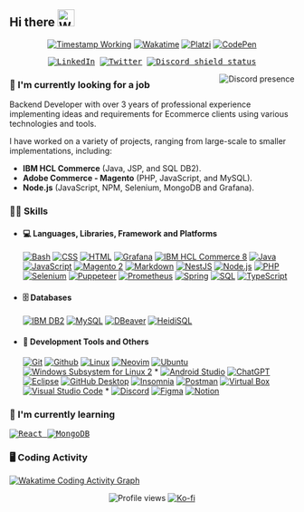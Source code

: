 <!-- 🟥 SMALL SHIELD/BADGE USED IN THIS DOCUMENT 🟥 -->
<!-- https://shields.io/ - Basic and original shields (icons name https://simpleicons.org/) -->
<!-- https://wakatime.com/share/badges - Wakatime -->
<!-- https://github.com/DenverCoder1/custom-icon-badges - More icons and upload your icons -->
<!-- https://github.com/antonkomarev/github-profile-views-counter - Profile views -->
<!-- Timestamp in shield.io: https://github.com/badges/shields/issues/749-->
<!-- How to make a shield.io badge with just a logo in the left side?: https://stackoverflow.com/questions/62155899/how-to-make-a-shield-io-badge-with-just-a-logo-in-the-left-side/63705827#63705827 -->

<h2>
  <span>Hi there</span>
  <!-- Microsoft animated emojis: https://github.com/Tarikul-Islam-Anik/Animated-Fluent-Emojis -->
  <img src="https://raw.githubusercontent.com/Tarikul-Islam-Anik/Animated-Fluent-Emojis/master/Emojis/Hand%20gestures/Waving%20Hand.png" alt="Waving Hand" width="30" />
</h2>

<p align=center>
<a href="https://www.linkedin.com/in/cabos-manuel/"><img alt="Timestamp Working" src="https://custom-icon-badges.demolab.com/date/1633093200?colorB=42b883&label=Experience&logo=computer&logoColor=white"></a>
<a href="https://wakatime.com/@CabosManuel"><img alt="Wakatime" src="https://wakatime.com/badge/user/9e0548e0-ba44-4650-b0f1-5ece84453209.svg"></a>
<a href="https://platzi.com/p/CabosManuel"><img alt="Platzi" src="https://img.shields.io/badge/Platzi-@CabosManuel-09e989?logo=platzi&logoColor=09e989"></a>
<a href="https://codepen.io/cabosmanuel"><img alt="CodePen" src="https://img.shields.io/badge/CodePen-white?logo=codepen&logoColor=black"></a>
</p>

<p align=center>
<kbd>
<a href="https://www.linkedin.com/in/cabos-manuel/"><img alt="LinkedIn" src="https://custom-icon-badges.demolab.com/badge/cabos--manuel/-white.svg?logo=linked_in&logoColor=white"></a>
<a href="https://twitter.com/mcabos_dev"><img alt="Twitter" src="https://img.shields.io/badge/%40mcabos__dev-black?logo=x&logoColor=white"></a>
<!-- Small badge Discord status (also works for servers) - https://github.com/gitlimes/discord-md-badge -->
<a href="https://discordapp.com/users/295729338933051404"><img alt="Discord shield status" src="https://dcbadge.limes.pink/api/shield/295729338933051404?style=flat&theme=discord-inverted"></a>
</kbd>
</p>

<!-- RIGHT CONTENT DISCORD PRESENCE --------------- -->
<!-- https://github.com/Zyplos/discord-readme-badge -->
<a href="https://discordapp.com/users/295729338933051404"><img align=right alt="Discord presence" src="https://discord-readme-badge.vercel.app/api?id=295729338933051404"></a>


<!-- LEFT CONTENT TEXT ---------------------------- -->
<!-- Currently working ============================================ -->
### 🔭 I'm currently looking for a job
Backend Developer with over 3 years of professional experience implementing ideas and requirements for Ecommerce clients using various technologies and tools.

I have worked on a variety of projects, ranging from large-scale to smaller implementations, including:
- **IBM HCL Commerce** (Java, JSP, and SQL DB2).
- **Adobe Commerce - Magento** (PHP, JavaScript, and MySQL).
- **Node.js** (JavaScript, NPM, Selenium, MongoDB and Grafana).

<!-- Skills ======================================================= -->
### 👨‍💻 Skills
- #### 💻 Languages, Libraries, Framework and Platforms
  <!-- [![Android](https://img.shields.io/badge/Android-3DDC84?logo=android&logoColor=white)](https://github.com/search?q=user%3ACabosManuel+topic%3Aandroid&type=repositories) -->
  <!-- [![Angular](https://img.shields.io/badge/Angular-c3002f.svg?logo=angular&logoColor=white)](#) -->
  [![Bash](https://img.shields.io/badge/Bash-121011.svg?logo=gnu-bash&logoColor=white)](#)
  [![CSS](https://img.shields.io/badge/CSS-1572B6.svg?logo=css3&logoColor=white)](https://github.com/search?q=user%3ACabosManuel+language%3Acss)
  [![HTML](https://img.shields.io/badge/HTML-E34F26.svg?logo=html5&logoColor=white)](https://github.com/search?q=user%3ACabosManuel+language%3Ahtml)
  [![Grafana](https://img.shields.io/badge/Grafana-F46800.svg?logo=grafana&logoColor=white)]()
  [![IBM HCL Commerce 8](https://custom-icon-badges.demolab.com/badge/IBM-HCL_Commerce_8-blue.svg?logo=globe&logoColor=white)](#)
  [![Java](https://custom-icon-badges.demolab.com/badge/Java-ed2025.svg?logo=java&logoColor=white)](https://github.com/search?q=user%3ACabosManuel+language%3Ajava&type=repositories)
  [![JavaScript](https://img.shields.io/badge/JavaScript-F7DF1E.svg?logo=javascript&logoColor=black)](https://github.com/search?q=user%3ACabosManuel+language%3Ajavascript&type=repositories)
  [![Magento 2](https://custom-icon-badges.demolab.com/badge/Magento_2-EE672F.svg?logo=magento-white)](#)
  [![Markdown](https://img.shields.io/badge/Markdown-000000.svg?logo=markdown&logoColor=white)](https://github.com/search?q=user%3ACabosManuel+language%3Amarkdown)
  [![NestJS](https://img.shields.io/badge/NestJS-E0234E.svg?logo=nestjs)](https://github.com/search?q=user%3ACabosManuel+topic%3Anestjs&type=repositories)
  [![Node.js](https://img.shields.io/badge/Node.js-3d3f34.svg?logo=node.js&logoColor=43853D)](#)
  [![PHP](https://img.shields.io/badge/PHP-777BB4.svg?logo=php&logoColor=white)](https://github.com/search?q=user%3ACabosManuel+language%3Aphp&type=repositories)
  [![Selenium](https://img.shields.io/badge/Selenium-43B02A.svg?logo=selenium&logoColor=white)](#)
  [![Puppeteer](https://img.shields.io/badge/Puppeteer-40B5A4.svg?logo=puppeteer&logoColor=white)](#)
  [![Prometheus](https://img.shields.io/badge/Prometheus-E6522C.svg?logo=prometheus&logoColor=white)](#)
  [![Spring](https://img.shields.io/badge/Spring-6db33f.svg?logo=spring&logoColor=white)](https://github.com/search?q=user%3ACabosManuel+topic%3Aspring&type=repositories)
  [![SQL](https://custom-icon-badges.demolab.com/badge/SQL-025E8C.svg?logo=database&logoColor=white)](https://github.com/search?q=user%3ACabosManuel+topic%3Asql)
  [![TypeScript](https://img.shields.io/badge/TypeScript-3178C6?logo=typescript&logoColor=white)](https://github.com/search?q=user%3ACabosManuel+language%3Atypescript&type=repositories)

- #### 🗄️ Databases
  [![IBM DB2](https://custom-icon-badges.demolab.com/badge/IBM-DB2-green.svg?logo=database&logoColor=white)](#)
  [![MySQL](https://img.shields.io/badge/MySQL-00618a.svg?logo=mysql&logoColor=white&labelColor=e48e00)](https://github.com/search?q=user%3ACabosManuel+topic%3Amysql&type=repositories)
  [![DBeaver](https://custom-icon-badges.demolab.com/badge/DBeaver-51afb5.svg?logo=dbeaver&labelColor=836d5e)](#)
  [![HeidiSQL](https://custom-icon-badges.demolab.com/badge/HeidiSQL-2f4f4e.svg?logo=heidisql)](#)

- #### 🧰 Development Tools and Others
  [![Git](https://img.shields.io/badge/Git-e96228.svg?logo=git&logoColor=white)](#)
  [![Github](https://img.shields.io/badge/Github-0d1117.svg?logo=github&logoColor=white)](https://github.com/CabosManuel)
  [![Linux](https://img.shields.io/badge/Linux-273e6c.svg?logo=linux&logoColor=white)](#)
  [![Neovim](https://img.shields.io/badge/Neovim-2a6793?logo=neovim&logoColor=539940)](#)
  [![Ubuntu](https://img.shields.io/badge/Ubuntu-dc532a.svg?logo=ubuntu&logoColor=white)](#)
  [![Windows Subsystem for Linux 2](https://img.shields.io/badge/WSL_2-FCC624.svg?logo=linux&logoColor=black)](#) *
  [![Android Studio](https://img.shields.io/badge/Android%20Studio-008678.svg?logo=android-studio&logoColor=white)](https://github.com/search?q=user%3ACabosManuel+topic%3Aandroid&type=repositories)
  [![ChatGPT](https://img.shields.io/badge/ChatGPT-70a597.svg?logo=openai&logoColor=white)](#)
  [![Eclipse](https://img.shields.io/badge/Eclipse-2b1e52.svg?logo=eclipse&logoColor=2b1e52&labelColor=orange)](#)
  [![GitHub Desktop](https://img.shields.io/badge/GitHub%20Desktop-8034A9.svg?logo=github&logoColor=white)](#)
  [![Insomnia](https://img.shields.io/badge/Insomnia-5700ce.svg?logo=insomnia&logoColor=white)](#)
  [![Postman](https://img.shields.io/badge/Postman-FF6C37?logo=postman&logoColor=white)](#)
  [![Virtual Box](https://img.shields.io/badge/Virtual_Box-1c3b62.svg?logo=virtualbox&logoColor=white)](#)
  [![Visual Studio Code](https://custom-icon-badges.demolab.com/badge/Visual%20Studio%20Code-3e3e42.svg?logo=vs-code)](#) *
  [![Discord](https://img.shields.io/badge/-Discord-5865F2.svg?logo=discord&logoColor=white)](https://discordapp.com/users/295729338933051404)
  [![Figma](https://img.shields.io/badge/Figma-e6491c.svg?logo=figma&logoColor=white)](#)
  [![Notion](https://img.shields.io/badge/Notion-white.svg?logo=notion&logoColor=black)](#)

<!-- Currently learning ========================================= -->
<h3>🌱 I'm currently learning</h3>
<p>
<kbd>
  <!--<a href="#"><img alt="Docker" src="https://img.shields.io/badge/Docker-1e63ee?logo=docker&logoColor=white"></a>-->
  <!-- <a href="#"><img alt="" src="https://custom-icon-badges.demolab.com/badge/Elasticsearch-04bcb4.svg?logo=elasticsearch-color&labelColor=343444"></a> -->
  <a href="https://github.com/search?q=user%3ACabosManuel+topic%3Areact&type=repositories">
    <img alt="React" src="https://img.shields.io/badge/React-20232a.svg?logo=react&logoColor=61DAFB">
  </a>
  <a href="#">
    <img alt="MongoDB" src="https://img.shields.io/badge/MongoDB-47A248.svg?logo=mongodb&logoColor=white">
  </a>
</kbd>
</p>

<!-- Games -->
<!--
<span>
<a href="#"><img alt="Rocket League" align=right src="https://custom-icon-badges.demolab.com/badge/Rocket_League-Diamond_II-23d6f2.svg?logo=rocket-league&labelColor=003a91"></a>
<br>
<a href="#"><img alt="Apex Legends" align=right src="https://custom-icon-badges.demolab.com/badge/Apex_Legends-Bronze-674d39.svg?logo=apex&labelColor=black"></a>
<br>
<a href="#"><img alt="Minecraft" align=right src="https://custom-icon-badges.demolab.com/badge/Minecraft-825c3f.svg?logo=minecraft-block&labelColor=4e9c32"></a>
</span>
-->

<!-- Wakatime Graphs -->
### 🖥️ Coding Activity
[![Wakatime Coding Activity Graph](https://wakatime.com/share/@CabosManuel/b7f49050-60b0-487d-85ab-6239a165ef0c.png)](https://wakatime.com/@CabosManuel)

<!-- PROFILE VIEWS ################################################## -->
<p align=center>
  <img alt="Profile views" src="https://komarev.com/ghpvc/?username=CabosManuel&color=42b883">
  <a href="https://ko-fi.com/kbossmc"><img alt="Ko-fi" src="https://img.shields.io/badge/buy_me_a_coffee-ff5f5f?logo=ko-fi&logoColor=white"></a>
</p>

<!-- Tricks Github README -->
<!-- https://notes.aliciasykes.com/36402/github-markdown-tricks -->
<!-- https://grantwinney.com/cool-markdown-tricks-for-github/ -->

